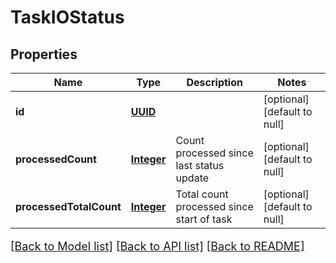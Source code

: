 # TaskIOStatus
## Properties

Name | Type | Description | Notes
------------ | ------------- | ------------- | -------------
**id** | [**UUID**](UUID.md) |  | [optional] [default to null]
**processedCount** | [**Integer**](integer.md) | Count processed since last status update | [optional] [default to null]
**processedTotalCount** | [**Integer**](integer.md) | Total count processed since start of task | [optional] [default to null]

[[Back to Model list]](../README.md#documentation-for-models) [[Back to API list]](../README.md#documentation-for-api-endpoints) [[Back to README]](../README.md)

<style>
     p, ul, ol, li { font-size: 18px !important;}
</style>

